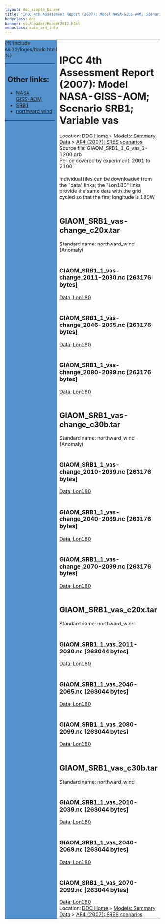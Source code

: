 ```yaml
---
layout: ddc_simple_banner
title: "IPCC 4th Assessment Report (2007): Model NASA-GISS-AOM; Scenario SRB1; Variable vas"
bodyclass: ddc
banner: ssi/header/Header2012.html
menuclass: auto_ar4_info
---
```



<table width="100%" border="0" cellspacing="0" cellpadding="0" style="border-collapse: collapse;">
<tr style="margin:0;padding:0;border:0;">
<td style="margin:0;padding:0;border:0;height:1pt;width:150pt;background:#5492CD;" valign="top" >

<div id="lh-col2" class="auto_ar4_info">
<table class="menumain" bgcolor="#5492CD" cellspacing="0" width="100%" border="0">
<tr><td>
<h2> Other links:</h2>
<ul>
<li><a href="/auto/ar4/model-NASA-GISS-AOM.html">NASA<br/>GISS-AOM</a></li>
<li><a href="/auto/ar4/scenario-SRB1.html">SRB1</a></li>
<li><a href="/auto/ar4/var-northward_wind.html">northward wind</a></li>
</ul>
</td></tr>
{% include ssi12/logos/badc.html %}
</table>
</div>
</td>
<td><h1>IPCC 4th Assessment Report (2007): Model NASA-GISS-AOM; Scenario SRB1; Variable vas</h1>

<!-- Breadcrumb1 -->
<div id="breadcrumb1" align="left">
Location: <a href="/index.html">DDC Home</a> > <a href="/sim/gcm_clim/">Models: Summary Data</a>
> <a href="/sim/gcm_clim/SRES_AR4/index.html">AR4 (2007): SRES scenarios</a>
</div>
<!-- End of Breadcrumb1 -->Source file: GIAOM_SRB1_1_G_vas_1-1200.grb
<br/>
Period covered by experiment: 2001 to 2100<br/>
<br/>Individual files can be downloaded from the "data" links; the "Lon180" links provide the same data
         with the grid cycled so that the first longitude is 180W<br/>
<br/><h2>GIAOM_SRB1_vas-change_c20x.tar</h2>
Standard name: northward_wind (Anomaly)<br>
<br/><h3>GIAOM_SRB1_1_vas-change_2011-2030.nc [263176 bytes]</h3>
<a href="http://apps.ipcc-data.org/cgi-bin/downl/ar4_nc/vas/GIAOM_SRB1_1_vas-change_2011-2030.nc">Data; </a><a href="http://apps.ipcc-data.org/cgi-bin/downl/ar4_nc/vas/GIAOM_SRB1_1_vas-change_2011-2030.cyto180.nc"> Lon180</a><br/>
<br/><h3>GIAOM_SRB1_1_vas-change_2046-2065.nc [263176 bytes]</h3>
<a href="http://apps.ipcc-data.org/cgi-bin/downl/ar4_nc/vas/GIAOM_SRB1_1_vas-change_2046-2065.nc">Data; </a><a href="http://apps.ipcc-data.org/cgi-bin/downl/ar4_nc/vas/GIAOM_SRB1_1_vas-change_2046-2065.cyto180.nc"> Lon180</a><br/>
<br/><h3>GIAOM_SRB1_1_vas-change_2080-2099.nc [263176 bytes]</h3>
<a href="http://apps.ipcc-data.org/cgi-bin/downl/ar4_nc/vas/GIAOM_SRB1_1_vas-change_2080-2099.nc">Data; </a><a href="http://apps.ipcc-data.org/cgi-bin/downl/ar4_nc/vas/GIAOM_SRB1_1_vas-change_2080-2099.cyto180.nc"> Lon180</a><br/>
<br/><h2>GIAOM_SRB1_vas-change_c30b.tar</h2>
Standard name: northward_wind (Anomaly)<br>
<br/><h3>GIAOM_SRB1_1_vas-change_2010-2039.nc [263176 bytes]</h3>
<a href="http://apps.ipcc-data.org/cgi-bin/downl/ar4_nc/vas/GIAOM_SRB1_1_vas-change_2010-2039.nc">Data; </a><a href="http://apps.ipcc-data.org/cgi-bin/downl/ar4_nc/vas/GIAOM_SRB1_1_vas-change_2010-2039.cyto180.nc"> Lon180</a><br/>
<br/><h3>GIAOM_SRB1_1_vas-change_2040-2069.nc [263176 bytes]</h3>
<a href="http://apps.ipcc-data.org/cgi-bin/downl/ar4_nc/vas/GIAOM_SRB1_1_vas-change_2040-2069.nc">Data; </a><a href="http://apps.ipcc-data.org/cgi-bin/downl/ar4_nc/vas/GIAOM_SRB1_1_vas-change_2040-2069.cyto180.nc"> Lon180</a><br/>
<br/><h3>GIAOM_SRB1_1_vas-change_2070-2099.nc [263176 bytes]</h3>
<a href="http://apps.ipcc-data.org/cgi-bin/downl/ar4_nc/vas/GIAOM_SRB1_1_vas-change_2070-2099.nc">Data; </a><a href="http://apps.ipcc-data.org/cgi-bin/downl/ar4_nc/vas/GIAOM_SRB1_1_vas-change_2070-2099.cyto180.nc"> Lon180</a><br/>
<br/><h2>GIAOM_SRB1_vas_c20x.tar</h2>
Standard name: northward_wind<br>
<br/><h3>GIAOM_SRB1_1_vas_2011-2030.nc [263044 bytes]</h3>
<a href="http://apps.ipcc-data.org/cgi-bin/downl/ar4_nc/vas/GIAOM_SRB1_1_vas_2011-2030.nc">Data; </a><a href="http://apps.ipcc-data.org/cgi-bin/downl/ar4_nc/vas/GIAOM_SRB1_1_vas_2011-2030.cyto180.nc"> Lon180</a><br/>
<br/><h3>GIAOM_SRB1_1_vas_2046-2065.nc [263044 bytes]</h3>
<a href="http://apps.ipcc-data.org/cgi-bin/downl/ar4_nc/vas/GIAOM_SRB1_1_vas_2046-2065.nc">Data; </a><a href="http://apps.ipcc-data.org/cgi-bin/downl/ar4_nc/vas/GIAOM_SRB1_1_vas_2046-2065.cyto180.nc"> Lon180</a><br/>
<br/><h3>GIAOM_SRB1_1_vas_2080-2099.nc [263044 bytes]</h3>
<a href="http://apps.ipcc-data.org/cgi-bin/downl/ar4_nc/vas/GIAOM_SRB1_1_vas_2080-2099.nc">Data; </a><a href="http://apps.ipcc-data.org/cgi-bin/downl/ar4_nc/vas/GIAOM_SRB1_1_vas_2080-2099.cyto180.nc"> Lon180</a><br/>
<br/><h2>GIAOM_SRB1_vas_c30b.tar</h2>
Standard name: northward_wind<br>
<br/><h3>GIAOM_SRB1_1_vas_2010-2039.nc [263044 bytes]</h3>
<a href="http://apps.ipcc-data.org/cgi-bin/downl/ar4_nc/vas/GIAOM_SRB1_1_vas_2010-2039.nc">Data; </a><a href="http://apps.ipcc-data.org/cgi-bin/downl/ar4_nc/vas/GIAOM_SRB1_1_vas_2010-2039.cyto180.nc"> Lon180</a><br/>
<br/><h3>GIAOM_SRB1_1_vas_2040-2069.nc [263044 bytes]</h3>
<a href="http://apps.ipcc-data.org/cgi-bin/downl/ar4_nc/vas/GIAOM_SRB1_1_vas_2040-2069.nc">Data; </a><a href="http://apps.ipcc-data.org/cgi-bin/downl/ar4_nc/vas/GIAOM_SRB1_1_vas_2040-2069.cyto180.nc"> Lon180</a><br/>
<br/><h3>GIAOM_SRB1_1_vas_2070-2099.nc [263044 bytes]</h3>
<a href="http://apps.ipcc-data.org/cgi-bin/downl/ar4_nc/vas/GIAOM_SRB1_1_vas_2070-2099.nc">Data; </a><a href="http://apps.ipcc-data.org/cgi-bin/downl/ar4_nc/vas/GIAOM_SRB1_1_vas_2070-2099.cyto180.nc"> Lon180</a><br/>
<!-- Breadcrumb2 -->
<div id="breadcrumb2" align="left">
Location: <a href="/index.html">DDC Home</a> > <a href="/sim/gcm_clim/">Models: Summary Data</a>
> <a href="/sim/gcm_clim/SRES_AR4/index.html">AR4 (2007): SRES scenarios</a>
</div>
<!-- End of Breadcrumb2 --></td></tr></table>
